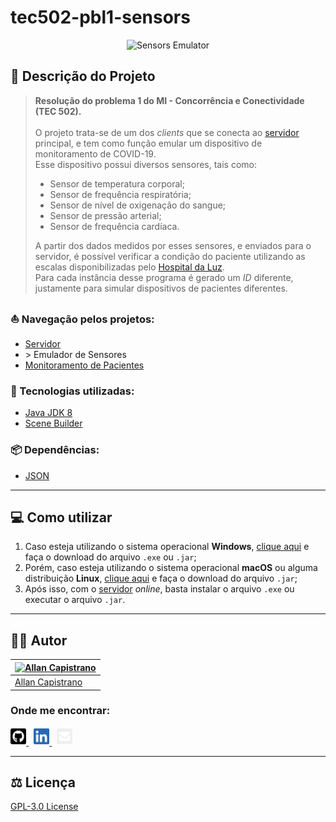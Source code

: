 # tec502-pbl1-sensors

<p align="center">
  <img src="https://i.imgur.com/9YsF5oc.png" alt="Sensors Emulator" width="650px" height="450px">
</p>

## 📖 Descrição do Projeto ##
> **Resolução do problema 1 do MI - Concorrência e Conectividade (TEC 502).**<br/><br/>
O projeto trata-se de um dos *clients* que se conecta ao [servidor](https://github.com/AllanCapistrano/tec502-pbl1-server) principal, e tem como função emular um dispositivo de monitoramento de COVID-19. <br/>
Esse dispositivo possui diversos sensores, tais como:
>- Sensor de temperatura corporal;
>- Sensor de frequência respiratória;
>- Sensor de nível de oxigenação do sangue;
>- Sensor de pressão arterial;
>- Sensor de frequência cardíaca.<br/>
> 
> A partir dos dados medidos por esses sensores, e enviados para o servidor, é possível verificar a condição do paciente utilizando as escalas disponibilizadas pelo [Hospital da Luz](https://www.hospitaldaluz.pt/pt/guia-de-saude/saude-e-bem-estar/220/com-covid-19-a-que-estar-atento). <br/>
Para cada instância desse programa é gerado um *ID* diferente, justamente para simular dispositivos de pacientes diferentes.

### ⛵ Navegação pelos projetos: ###
- [Servidor](https://github.com/AllanCapistrano/tec502-pbl1-server)
- \> Emulador de Sensores
- [Monitoramento de Pacientes](https://github.com/AllanCapistrano/tec502-pbl1-monitoring)

### 📂 Tecnologias utilizadas: ###
- [Java JDK 8](https://www.oracle.com/br/java/technologies/javase/javase-jdk8-downloads.html)
- [Scene Builder](https://gluonhq.com/products/scene-builder/)

### 📦 Dependências: ###
- [JSON](https://www.json.org/json-en.html)

------------

## 💻 Como utilizar ##
1. Caso esteja utilizando o sistema operacional **Windows**, [clique aqui](https://github.com/AllanCapistrano/tec502-pbl1-sensors/releases/tag/v1.1) e faça o download do arquivo `.exe` ou `.jar`;
2. Porém, caso esteja utilizando o sistema operacional **macOS** ou alguma distribuição **Linux**, [clique aqui](https://github.com/AllanCapistrano/tec502-pbl1-sensors/releases/tag/v1.1) e faça o download do arquivo `.jar`;
3. Após isso, com o [servidor](https://github.com/AllanCapistrano/tec502-pbl1-server) *online*, basta instalar o arquivo `.exe` ou executar o arquivo `.jar`.

------------

## 👨‍💻 Autor ##

| [![Allan Capistrano](https://github.com/AllanCapistrano.png?size=100)](https://github.com/AllanCapistrano) |
| -----------------------------------------------------------------------------------------------------------|
| [Allan Capistrano](https://github.com/AllanCapistrano)                                                     |

<p>
    <h3>Onde me encontrar:</h3>
    <a href="https://github.com/AllanCapistrano">
        <img src="https://github.com/AllanCapistrano/AllanCapistrano/blob/master/assets/github-square-brands.png" alt="Github icon" width="5%">
    </a>
    &nbsp
    <a href="https://www.linkedin.com/in/allancapistrano/">
        <img src="https://github.com/AllanCapistrano/AllanCapistrano/blob/master/assets/linkedin-brands.png" alt="Linkedin icon" width="5%">
    </a> 
    &nbsp
    <a href="https://mail.google.com/mail/u/0/?view=cm&fs=1&tf=1&source=mailto&to=asantos@ecomp.uefs.br">
        <img src="https://github.com/AllanCapistrano/AllanCapistrano/blob/master/assets/envelope-square-solid.png" alt="Email icon" width="5%">
    </a>
</p>

------------

## ⚖️ Licença ##
[GPL-3.0 License](https://github.com/AllanCapistrano/tec502-pbl1-sensors/blob/main/LICENSE)

